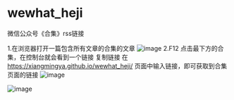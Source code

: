 # wewhat_heji
微信公众号《合集》rss链接

1.在浏览器打开一篇包含所有文章的合集的文章
![image](https://github.com/user-attachments/assets/ed2a54c1-0885-4df1-969a-c1aac643c5bb)
2.F12 点击最下方的合集，在控制台就会看到一个链接
复制链接 在 
https://xiangmingya.github.io/wewhat_heji/ 
页面中输入链接，即可获取到合集页面的链接
![image](https://github.com/user-attachments/assets/ed524219-1d78-45b7-9c51-25cd219b29a7)

![image](https://github.com/user-attachments/assets/776254db-9f12-43f2-a379-e5fcde9d357a)
